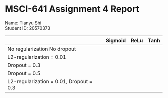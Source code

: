 # MSCI-641 Assignment 4 Report
Name: Tianyu Shi<br />
Student ID: 20570373<br />

|                                          | Sigmoid |   ReLu  |   Tanh  |
| ---------------------------------------- | ------- | ------- | ------- |
| No regularization No dropout             |         |         |         |
| L2-regularization = 0.01                 |         |         |         |
| Dropout = 0.3                            |         |         |         |
| Dropout = 0.5                            |         |         |         |
| L2-regularization = 0.01, Dropout = 0.3  |         |         |         |
